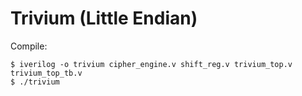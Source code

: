# Trivium (Little Endian)

Compile:

```
$ iverilog -o trivium cipher_engine.v shift_reg.v trivium_top.v trivium_top_tb.v
$ ./trivium
```
